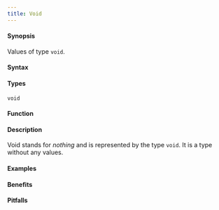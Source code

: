 ```yaml
---
title: Void
---
```


#### Synopsis

Values of type `void`.

#### Syntax

#### Types

`void`

#### Function

#### Description

Void stands for _nothing_ and is represented by the type `void`. 
It is a type without any values.

#### Examples

#### Benefits

#### Pitfalls


